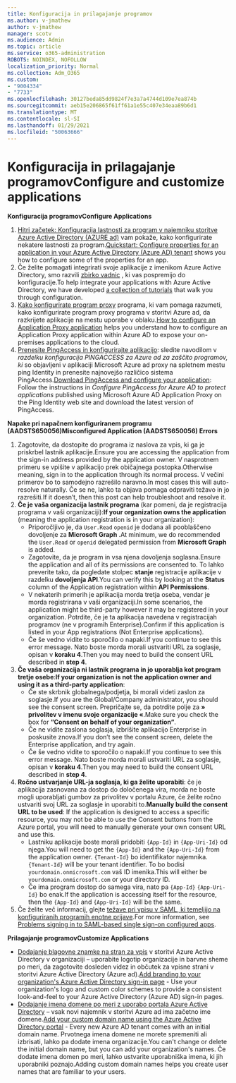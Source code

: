 ```yaml
---
title: Konfiguracija in prilagajanje programov
ms.author: v-jmathew
author: v-jmathew
manager: scotv
ms.audience: Admin
ms.topic: article
ms.service: o365-administration
ROBOTS: NOINDEX, NOFOLLOW
localization_priority: Normal
ms.collection: Adm_O365
ms.custom:
- "9004334"
- "7733"
ms.openlocfilehash: 30127beda85dd9824f7e3a7a4744d109e7ea874b
ms.sourcegitcommit: aeb15e206865f61ff61a1e55c407e34eaa89b6d1
ms.translationtype: MT
ms.contentlocale: sl-SI
ms.lasthandoff: 01/29/2021
ms.locfileid: "50063666"
---
```

# <a name="configure-and-customize-applications"></a><span data-ttu-id="564f1-102">Konfiguracija in prilagajanje programov</span><span class="sxs-lookup"><span data-stu-id="564f1-102">Configure and customize applications</span></span>

<span data-ttu-id="564f1-103">**Konfiguracija programov**</span><span class="sxs-lookup"><span data-stu-id="564f1-103">**Configure Applications**</span></span>

1. <span data-ttu-id="564f1-104">[Hitri začetek: Konfiguracija lastnosti za program v najemniku storitve Azure Active Directory (AZURE ad)](https://docs.microsoft.com/azure/active-directory/manage-apps/add-application-portal-configure) vam pokaže, kako konfigurirate nekatere lastnosti za program.</span><span class="sxs-lookup"><span data-stu-id="564f1-104">[Quickstart: Configure properties for an application in your Azure Active Directory (Azure AD) tenant](https://docs.microsoft.com/azure/active-directory/manage-apps/add-application-portal-configure) shows you how to configure some of the properties for an app.</span></span>
2. <span data-ttu-id="564f1-105">Če želite pomagati integrirati svoje aplikacije z imenikom Azure Active Directory, smo razvili [zbirko vadnic](https://docs.microsoft.com/azure/active-directory/saas-apps/tutorial-list) , ki vas pospremijo do konfiguracije.</span><span class="sxs-lookup"><span data-stu-id="564f1-105">To help integrate your applications with Azure Active Directory, we have developed [a collection of tutorials](https://docs.microsoft.com/azure/active-directory/saas-apps/tutorial-list) that walk you through configuration.</span></span>
3. <span data-ttu-id="564f1-106">[Kako konfigurirate program proxy](https://docs.microsoft.com/azure/active-directory/manage-apps/application-proxy-config-how-to) programa, ki vam pomaga razumeti, kako konfigurirate program proxy programa v storitvi Azure ad, da razkrijete aplikacije na mestu uporabe v oblaku.</span><span class="sxs-lookup"><span data-stu-id="564f1-106">[How to configure an Application Proxy application](https://docs.microsoft.com/azure/active-directory/manage-apps/application-proxy-config-how-to) helps you understand how to configure an Application Proxy application within Azure AD to expose your on-premises applications to the cloud.</span></span>
4. <span data-ttu-id="564f1-107">[Prenesite PingAccess in konfigurirajte aplikacijo](https://docs.microsoft.com/azure/active-directory/manage-apps/application-proxy-ping-access-publishing-guide#download-pingaccess-and-configure-your-application): sledite navodilom v *razdelku konfiguracija PINGACCESS za Azure ad za zaščito programov, ki* so objavljeni v aplikaciji Microsoft Azure ad proxy na spletnem mestu ping Identity in prenesite najnovejšo različico sistema PingAccess.</span><span class="sxs-lookup"><span data-stu-id="564f1-107">[Download PingAccess and configure your application](https://docs.microsoft.com/azure/active-directory/manage-apps/application-proxy-ping-access-publishing-guide#download-pingaccess-and-configure-your-application): Follow the instructions in *Configure PingAccess for Azure AD to protect applications* published using Microsoft Azure AD Application Proxy on the Ping Identity web site and download the latest version of PingAccess.</span></span>

<span data-ttu-id="564f1-108">**Napake pri napačnem konfiguriranem programu (AADSTS650056)**</span><span class="sxs-lookup"><span data-stu-id="564f1-108">**Misconfigured Application (AADSTS650056) Errors**</span></span>

1. <span data-ttu-id="564f1-109">Zagotovite, da dostopite do programa iz naslova za vpis, ki ga je priskrbel lastnik aplikacije.</span><span class="sxs-lookup"><span data-stu-id="564f1-109">Ensure you are accessing the application from the sign-in address provided by the application owner.</span></span> <span data-ttu-id="564f1-110">V nasprotnem primeru se vpišite v aplikacijo prek običajnega postopka.</span><span class="sxs-lookup"><span data-stu-id="564f1-110">Otherwise meaning, sign in to the application through its normal process.</span></span> <span data-ttu-id="564f1-111">V večini primerov bo to samodejno razrešilo naravno.</span><span class="sxs-lookup"><span data-stu-id="564f1-111">In most cases this will auto-resolve naturally.</span></span> <span data-ttu-id="564f1-112">Če se ne, lahko ta objava pomaga odpraviti težavo in jo razrešiti.</span><span class="sxs-lookup"><span data-stu-id="564f1-112">If it doesn’t, then this post can help troubleshoot and resolve it.</span></span>
2. <span data-ttu-id="564f1-113">**Če je vaša organizacija lastnik programa** (kar pomeni, da je registracija programa v vaši organizaciji):</span><span class="sxs-lookup"><span data-stu-id="564f1-113">**If your organization owns the application** (meaning the application registration is in your organization):</span></span>
    - <span data-ttu-id="564f1-114">Priporočljivo je, da `User.Read` `openid` je dodana ali pooblaščeno dovoljenje za **Microsoft Graph** .</span><span class="sxs-lookup"><span data-stu-id="564f1-114">At minimum, we do recommended the `User.Read` or `openid` delegated permission from **Microsoft Graph** is added.</span></span>
    - <span data-ttu-id="564f1-115">Zagotovite, da je program in vsa njena dovoljenja soglasna.</span><span class="sxs-lookup"><span data-stu-id="564f1-115">Ensure the application and all of its permissions are consented to.</span></span> <span data-ttu-id="564f1-116">To lahko preverite tako, da pogledate stolpec **stanje** registracije aplikacije v razdelku **dovoljenja API**.</span><span class="sxs-lookup"><span data-stu-id="564f1-116">You can verify this by looking at the **Status** column of the Application registration within **API Permissions**.</span></span>
    - <span data-ttu-id="564f1-117">V nekaterih primerih je aplikacija morda tretja oseba, vendar je morda registrirana v vaši organizaciji.</span><span class="sxs-lookup"><span data-stu-id="564f1-117">In some scenarios, the application might be third-party however it may be registered in your organization.</span></span> <span data-ttu-id="564f1-118">Potrdite, če je ta aplikacija navedena v registracijah programov (ne v programih Enterprise).</span><span class="sxs-lookup"><span data-stu-id="564f1-118">Confirm if this application is listed in your App registrations (Not Enterprise applications).</span></span>
    - <span data-ttu-id="564f1-119">Če še vedno vidite to sporočilo o napaki.</span><span class="sxs-lookup"><span data-stu-id="564f1-119">If you continue to see this error message.</span></span> <span data-ttu-id="564f1-120">Nato boste morda morali ustvariti URL za soglasje, opisan v **koraku 4**.</span><span class="sxs-lookup"><span data-stu-id="564f1-120">Then you may need to build the consent URL described in **step 4**.</span></span>
3. <span data-ttu-id="564f1-121">**Če vaša organizacija ni lastnik programa in jo uporablja kot program tretje osebe**:</span><span class="sxs-lookup"><span data-stu-id="564f1-121">**If your organization is not the application owner and using it as a third-party application**:</span></span>
    - <span data-ttu-id="564f1-122">Če ste skrbnik globalnega/podjetja, bi morali videti zaslon za soglasje.</span><span class="sxs-lookup"><span data-stu-id="564f1-122">If you are the Global/Company administrator, you should see the consent screen.</span></span> <span data-ttu-id="564f1-123">Prepričajte se, da potrdite polje za **» privolitev v imenu svoje organizacije «**.</span><span class="sxs-lookup"><span data-stu-id="564f1-123">Make sure you check the box for **“Consent on behalf of your organization“**.</span></span>
    - <span data-ttu-id="564f1-124">Če ne vidite zaslona soglasja, izbrišite aplikacijo Enterprise in poskusite znova.</span><span class="sxs-lookup"><span data-stu-id="564f1-124">If you don’t see the consent screen, delete the Enterprise application, and try again.</span></span>
    - <span data-ttu-id="564f1-125">Če še vedno vidite to sporočilo o napaki.</span><span class="sxs-lookup"><span data-stu-id="564f1-125">If you continue to see this error message.</span></span> <span data-ttu-id="564f1-126">Nato boste morda morali ustvariti URL za soglasje, opisan v **koraku 4**.</span><span class="sxs-lookup"><span data-stu-id="564f1-126">Then you may need to build the consent URL described in **step 4**.</span></span>
4. <span data-ttu-id="564f1-127">**Ročno ustvarjanje URL-ja soglasja, ki ga želite uporabiti**: če je aplikacija zasnovana za dostop do določenega vira, morda ne boste mogli uporabljati gumbov za privolitev v portalu Azure, če želite ročno ustvariti svoj URL za soglasje in uporabiti to.</span><span class="sxs-lookup"><span data-stu-id="564f1-127">**Manually build the consent URL to be used**: If the application is designed to access a specific resource, you may not be able to use the Consent buttons from the Azure portal, you will need to manually generate your own consent URL and use this.</span></span>
    - <span data-ttu-id="564f1-128">Lastniku aplikacije boste morali pridobiti `{App-Id}` in `{App-Uri-Id}` od njega.</span><span class="sxs-lookup"><span data-stu-id="564f1-128">You will need to get the `{App-Id}` and the `{App-Uri-Id}` from the application owner.</span></span> <span data-ttu-id="564f1-129">`{Tenant-Id}` bo identifikator najemnika.</span><span class="sxs-lookup"><span data-stu-id="564f1-129">`{Tenant-Id}` will be your tenant identifier.</span></span> <span data-ttu-id="564f1-130">To bo bodisi `yourdomain.onmicrosoft.com` vaš ID imenika.</span><span class="sxs-lookup"><span data-stu-id="564f1-130">This will either be `yourdomain.onmicrosoft.com` or your directory ID.</span></span>
    - <span data-ttu-id="564f1-131">Če ima program dostop do samega vira, nato pa `{App-Id}` `{App-Uri-Id}` bo enak.</span><span class="sxs-lookup"><span data-stu-id="564f1-131">If the application is accessing itself for the resource, then the `{App-Id}` and `{App-Uri-Id}` will be the same.</span></span>
5. <span data-ttu-id="564f1-132">Če želite več informacij, glejte [težave pri vpisu v SAML, ki temeljijo na konfiguriranih programih enotne prijave](https://docs.microsoft.com/azure/active-directory/manage-apps/application-sign-in-problem-federated-sso-gallery#misconfigured-application).</span><span class="sxs-lookup"><span data-stu-id="564f1-132">For more information, see [Problems signing in to SAML-based single sign-on configured apps](https://docs.microsoft.com/azure/active-directory/manage-apps/application-sign-in-problem-federated-sso-gallery#misconfigured-application).</span></span>

<span data-ttu-id="564f1-133">**Prilagajanje programov**</span><span class="sxs-lookup"><span data-stu-id="564f1-133">**Customize Applications**</span></span>

- <span data-ttu-id="564f1-134">[Dodajanje blagovne znamke na stran za vpis](https://docs.microsoft.com/azure/active-directory/fundamentals/customize-branding) v storitvi Azure Active Directory v organizaciji – uporabite logotip organizacije in barvne sheme po meri, da zagotovite dosleden videz in občutek za vpisne strani v storitvi Azure Active Directory (Azure ad).</span><span class="sxs-lookup"><span data-stu-id="564f1-134">[Add branding to your organization's Azure Active Directory sign-in page](https://docs.microsoft.com/azure/active-directory/fundamentals/customize-branding) - Use your organization's logo and custom color schemes to provide a consistent look-and-feel to your Azure Active Directory (Azure AD) sign-in pages.</span></span>
- <span data-ttu-id="564f1-135">[Dodajanje imena domene po meri z uporabo portala Azure Active Directory](https://docs.microsoft.com/azure/active-directory/fundamentals/add-custom-domain) – vsak novi najemnik v storitvi Azure ad ima začetno ime domene.</span><span class="sxs-lookup"><span data-stu-id="564f1-135">[Add your custom domain name using the Azure Active Directory portal](https://docs.microsoft.com/azure/active-directory/fundamentals/add-custom-domain) - Every new Azure AD tenant comes with an initial domain name.</span></span> <span data-ttu-id="564f1-136">Prvotnega imena domene ne morete spremeniti ali izbrisati, lahko pa dodate imena organizacije.</span><span class="sxs-lookup"><span data-stu-id="564f1-136">You can't change or delete the initial domain name, but you can add your organization's names.</span></span> <span data-ttu-id="564f1-137">Če dodate imena domen po meri, lahko ustvarite uporabniška imena, ki jih uporabniki poznajo.</span><span class="sxs-lookup"><span data-stu-id="564f1-137">Adding custom domain names helps you create user names that are familiar to your users.</span></span>

